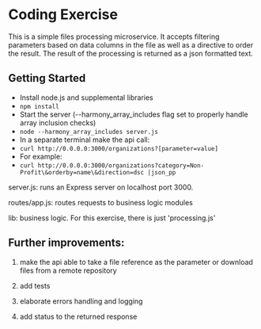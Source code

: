 Coding Exercise
===============

This is a simple files processing microservice. It accepts filtering parameters based on data columns in the file as well as a directive to order the result.
The result of the processing is returned as a json formatted text.

Getting Started
---------------
* Install node.js and supplemental libraries
* `npm install`
* Start the server (--harmony_array_includes flag set to properly handle array inclusion checks)
* `node --harmony_array_includes server.js`
* In a separate terminal make the api call: 
* `curl http://0.0.0.0:3000/organizations?[parameter=value]`
* For example:
* `curl http://0.0.0.0:3000/organizations?category=Non-Profit\&orderby=name\&direction=dsc |json_pp`


server.js: runs an Express server on localhost port 3000.

routes/app.js: routes requests to business logic modules

lib: business logic. For this exercise, there is just 'processing.js' 


Further improvements:
--------------------

1. make the api able to take a file reference as the parameter or download 
files from a remote repository

2. add tests 

3. elaborate errors handling and logging

4. add status to the returned response 
